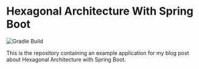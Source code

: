 # Hexagonal Architecture With Spring Boot

![Gradle Build](https://github.com/arhohuttunen/spring-boot-hexagonal-architecture/workflows/Gradle%20Build/badge.svg)

This is the repository containing an example application for my blog post about Hexagonal Architecture with Spring Boot.
